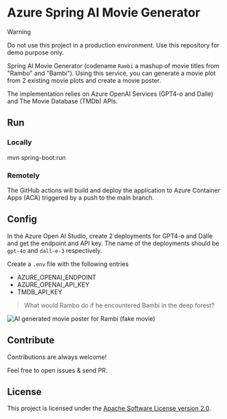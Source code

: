 # Azure Spring AI Movie Generator

> [!WARNING]
> Do not use this project in a production environment.
> Use this repository for demo purpose only.

Spring AI Movie Generator (codename `Rambi` a mashup of movie titles from "Rambo" and "Bambi").
Using this service, you can generate a movie plot from 2 existing movie plots and create a movie poster.

The implementation relies on Azure OpenAI Services (GPT4-o and Dalle) and The Movie Database (TMDb) APIs.

## Run

### Locally
mvn spring-boot:run 

### Remotely
The GitHub actions will build and deploy the application to Azure Container Apps (ACA) triggered by a push to the main branch.

## Config

In the Azure Open AI Studio, create 2 deployments for GPT4-o and Dalle and get the endpoint and API key.
The name of the deployments should be `gpt-4o` and `dall-e-3` respectively.

Create a `.env` file with the following entries
* AZURE_OPENAI_ENDPOINT
* AZURE_OPENAI_API_KEY
* TMDB_API_KEY 

> What would Rambo do if he encountered Bambi in the deep forest?

![AI generated movie poster for Rambi (fake movie)](rambi.png)

## Contribute

Contributions are always welcome!

Feel free to open issues & send PR.

## License

This project is licensed under the [Apache Software License version 2.0](https://www.apache.org/licenses/LICENSE-2.0).
